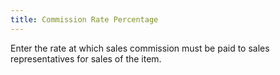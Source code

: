 ```yaml
---
title: Commission Rate Percentage
---
```



Enter the rate at which sales commission must be paid to sales representatives  for sales of the item.
